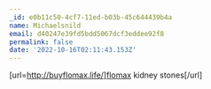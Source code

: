 ```yaml
---
_id: e0b11c50-4cf7-11ed-b03b-45c644439b4a
name: Michaelsnild
email: d40247e39fd5bdd5067dcf3eddee92f8
permalink: false
date: '2022-10-16T02:11:43.153Z'
---
```

[url=http://buyflomax.life/]flomax kidney stones[/url]
